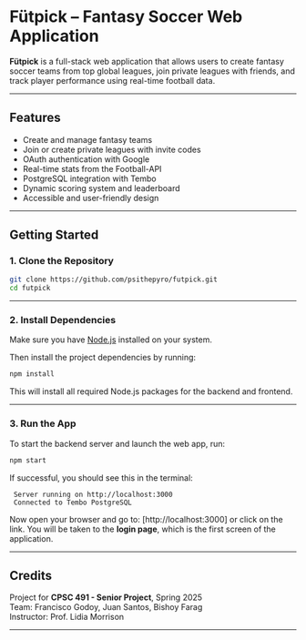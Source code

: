 # Fütpick – Fantasy Soccer Web Application

**Fütpick** is a full-stack web application that allows users to create fantasy soccer teams from top global leagues, join private leagues with friends, and track player performance using real-time football data.

---

## Features

- Create and manage fantasy teams
- Join or create private leagues with invite codes
- OAuth authentication with Google
- Real-time stats from the Football-API
- PostgreSQL integration with Tembo
- Dynamic scoring system and leaderboard
- Accessible and user-friendly design

---

## Getting Started

### 1. Clone the Repository

```bash
git clone https://github.com/psithepyro/futpick.git
cd futpick
```

---

### 2. Install Dependencies

Make sure you have [Node.js](https://nodejs.org/) installed on your system.

Then install the project dependencies by running:

```bash
npm install
```

This will install all required Node.js packages for the backend and frontend.

---

### 3. Run the App

To start the backend server and launch the web app, run:

```bash
npm start
```

If successful, you should see this in the terminal:

```
 Server running on http://localhost:3000
 Connected to Tembo PostgreSQL
```

Now open your browser and go to: [http://localhost:3000] or click on the link.
You will be taken to the **login page**, which is the first screen of the application.

---

## Credits

Project for **CPSC 491 - Senior Project**, Spring 2025  
Team: Francisco Godoy, Juan Santos, Bishoy Farag  
Instructor: Prof. Lidia Morrison

---
